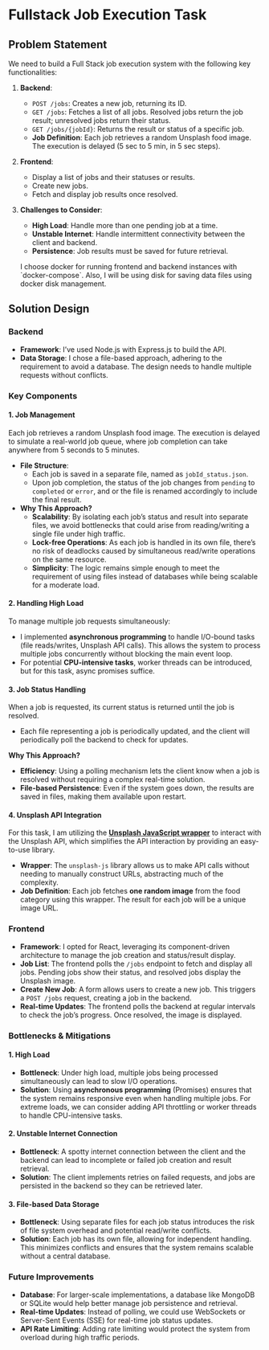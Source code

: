 # **Fullstack Job Execution Task**

## **Problem Statement**

We need to build a Full Stack job execution system with the following key functionalities:

1. **Backend**:  
   * `POST /jobs`: Creates a new job, returning its ID.  
   * `GET /jobs`: Fetches a list of all jobs. Resolved jobs return the job result; unresolved jobs return their status.  
   * `GET /jobs/{jobId}`: Returns the result or status of a specific job.  
   * **Job Definition**: Each job retrieves a random Unsplash food image. The execution is delayed (5 sec to 5 min, in 5 sec steps).  
2. **Frontend**:  
   * Display a list of jobs and their statuses or results.  
   * Create new jobs.  
   * Fetch and display job results once resolved.  
3. **Challenges to Consider**:  
   * **High Load**: Handle more than one pending job at a time.  
   * **Unstable Internet**: Handle intermittent connectivity between the client and backend.  
   * **Persistence**: Job results must be saved for future retrieval.

   I choose docker for running frontend and backend instances with \`docker-compose\`. Also, I will be using disk for saving data files using docker disk management. 

## **Solution Design**

### **Backend**

* **Framework**: I’ve used Node.js with Express.js to build the API.  
* **Data Storage**: I chose a file-based approach, adhering to the requirement to avoid a database. The design needs to handle multiple requests without conflicts.

### **Key Components**

#### **1\. Job Management**

Each job retrieves a random Unsplash food image. The execution is delayed to simulate a real-world job queue, where job completion can take anywhere from 5 seconds to 5 minutes.

* **File Structure**:  
  * Each job is saved in a separate file, named as `jobId_status.json`.  
  * Upon job completion, the status of the job changes from `pending` to `completed`  or `error`, and or the file is renamed accordingly to include the final result.  
* **Why This Approach?**  
  * **Scalability**: By isolating each job’s status and result into separate files, we avoid bottlenecks that could arise from reading/writing a single file under high traffic.  
  * **Lock-free Operations**: As each job is handled in its own file, there’s no risk of deadlocks caused by simultaneous read/write operations on the same resource.  
  * **Simplicity**: The logic remains simple enough to meet the requirement of using files instead of databases while being scalable for a moderate load.

#### **2\. Handling High Load**

To manage multiple job requests simultaneously:

* I implemented **asynchronous programming** to handle I/O-bound tasks (file reads/writes, Unsplash API calls). This allows the system to process multiple jobs concurrently without blocking the main event loop.  
* For potential **CPU-intensive tasks**, worker threads can be introduced, but for this task, async promises suffice.

#### **3\. Job Status Handling**

When a job is requested, its current status is returned until the job is resolved.

* Each file representing a job is periodically updated, and the client will periodically poll the backend to check for updates.

**Why This Approach?**

* **Efficiency**: Using a polling mechanism lets the client know when a job is resolved without requiring a complex real-time solution.  
* **File-based Persistence**: Even if the system goes down, the results are saved in files, making them available upon restart.

#### **4\. Unsplash API Integration**

For this task, I am utilizing the [**Unsplash JavaScript wrapper**](https://github.com/unsplash/unsplash-js) to interact with the Unsplash API, which simplifies the API interaction by providing an easy-to-use library.

* **Wrapper**: The `unsplash-js` library allows us to make API calls without needing to manually construct URLs, abstracting much of the complexity.  
* **Job Definition**: Each job fetches **one random image** from the food category using this wrapper. The result for each job will be a unique image URL.

### **Frontend**

* **Framework**: I opted for React, leveraging its component-driven architecture to manage the job creation and status/result display.  
* **Job List**: The frontend polls the `/jobs` endpoint to fetch and display all jobs. Pending jobs show their status, and resolved jobs display the Unsplash image.  
* **Create New Job**: A form allows users to create a new job. This triggers a `POST /jobs` request, creating a job in the backend.  
* **Real-time Updates**: The frontend polls the backend at regular intervals to check the job’s progress. Once resolved, the image is displayed.

### **Bottlenecks & Mitigations**

#### **1\. High Load**

* **Bottleneck**: Under high load, multiple jobs being processed simultaneously can lead to slow I/O operations.  
* **Solution**: Using **asynchronous programming** (Promises) ensures that the system remains responsive even when handling multiple jobs. For extreme loads, we can consider adding API throttling or worker threads to handle CPU-intensive tasks.

#### **2\. Unstable Internet Connection**

* **Bottleneck**: A spotty internet connection between the client and the backend can lead to incomplete or failed job creation and result retrieval.  
* **Solution**: The client implements retries on failed requests, and jobs are persisted in the backend so they can be retrieved later.

#### **3\. File-based Data Storage**

* **Bottleneck**: Using separate files for each job status introduces the risk of file system overhead and potential read/write conflicts.  
* **Solution**: Each job has its own file, allowing for independent handling. This minimizes conflicts and ensures that the system remains scalable without a central database.

### **Future Improvements**

* **Database**: For larger-scale implementations, a database like MongoDB or SQLite would help better manage job persistence and retrieval.  
* **Real-time Updates**: Instead of polling, we could use WebSockets or Server-Sent Events (SSE) for real-time job status updates.  
* **API Rate Limiting**: Adding rate limiting would protect the system from overload during high traffic periods.
